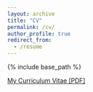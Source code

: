 ```yaml
---
layout: archive
title: "CV"
permalink: /cv/
author_profile: true
redirect_from:
  - /resume
---
```


{% include base_path %}

[My Curriculum Vitae [PDF]](https://qinghua-ren.github.io/files/qinghua_CV.pdf)

<!-- <embed src="https://qinghua-ren.github.io/files/qinghua_CV.pdf" width="650" height="1800" type='application/pdf'> -->
